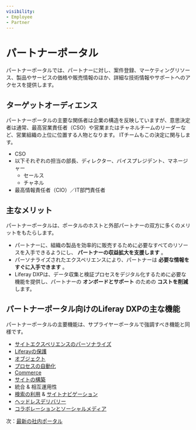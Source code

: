 ```yaml
---
visibility:
- Employee
- Partner
---
```

# パートナーポータル

パートナーポータルでは、パートナーに対し、案件登録、マーケティングリソース、製品やサービスの価格や販売情報のほか、詳細な技術情報やサポートへのアクセスを提供します。

## ターゲットオーディエンス

パートナーポータルの主要な関係者は企業の構造を反映していますが、意思決定者は通常、最高営業責任者（CSO）や営業またはチャネルチームのリーダーなど、営業組織の上位に位置する人物となります。 ITチームもこの決定に関与します。

* CSO
* 以下それぞれの担当の部長、ディレクター、バイスプレジデント、マネージャー
  * セールス
  * チャネル
* 最高情報責任者（CIO）／IT部門責任者

## 主なメリット

パートナーポータルは、ポータルのホストと外部パートナーの双方に多くのメリットをもたらします。

* パートナーに、組織の製品を効率的に販売するために必要なすべてのリソースを入手できるようにし、 **パートナーの収益拡大を支援します** 。
* パーソナライズされたエクスペリエンスにより、パートナーは **必要な情報をすぐに入手できます** 。
* Liferay DXPは、データ収集と検証プロセスをデジタル化するために必要な機能を提供し、パートナーの **オンボードとサポート** のための **コストを削減** します。

## パートナーポータル向けのLiferay DXPの主な機能

パートナーポータルの主要機能は、サプライヤーポータルで強調すべき機能と同様です。

* [サイトエクスペリエンスのパーソナライズ](https://learn.liferay.com/w/dxp/site-building/personalizing-site-experience)
* [Liferayの保護](https://learn.liferay.com/w/dxp/installation-and-upgrades/securing-liferay)
* [オブジェクト](https://learn.liferay.com/w/dxp/building-applications/objects)
* [プロセスの自動化](https://learn.liferay.com/w/dxp/process-automation)
* [Commerce](https://learn.liferay.com/w/commerce/index)
* [サイトの構築](https://learn.liferay.com/w/dxp/site-building)
* 統合 & 相互運用性
* [検索の利用](https://learn.liferay.com/w/dxp/using-search) & [サイトナビゲーション](https://learn.liferay.com/w/dxp/site-building/site-navigation)
* [ヘッドレスデリバリー](https://learn.liferay.com/w/dxp/headless-delivery)
* [コラボレーションとソーシャルメディア](https://learn.liferay.com/w/dxp/collaboration-and-social)

次：[最新の社内ポータル](./modern-intranets.md) 
